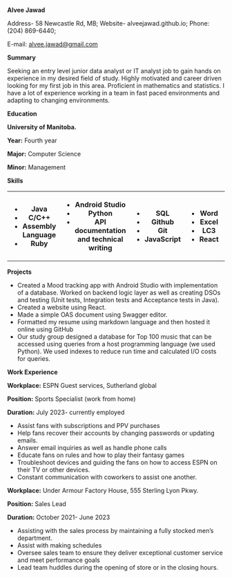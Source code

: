 **Alvee Jawad**

Address- 58 Newcastle Rd, MB; Website- alveejawad.github.io; Phone: (204) 869-6440;

E-mail: [alvee.jawad@gmail.com](mailto:alvee.jawad@gmail.com)

**Summary**

Seeking an entry level junior data analyst or IT analyst job to gain hands on experience in my desired field of study. Highly motivated and career driven looking for my first job in this area. Proficient in mathematics and statistics. I have a lot of experience working in a team in fast paced environments and adapting to changing environments.

**Education**

**University of Manitoba.**

**Year:** Fourth year

**Major:** Computer Science

**Minor:** Management

**Skills**

<table><tbody><tr><th><ul><li>Java</li><li>C/C++</li><li>Assembly Language</li><li>Ruby</li></ul></th><th><ul><li>Android Studio</li><li>Python</li><li>API documentation and technical writing</li></ul></th><th><ul><li>SQL</li><li>Github</li><li>Git</li><li>JavaScript</li></ul></th><th><ul><li>Word</li><li>Excel</li><li>LC3</li><li>React</li></ul></th><th></th></tr></tbody></table>

**Projects**

- Created a Mood tracking app with Android Studio with implementation of a database. Worked on backend logic layer as well as creating DSOs and testing (Unit tests, Integration tests and Acceptance tests in Java).
- Created a website using React.
- Made a simple OAS document using Swagger editor.
- Formatted my resume using markdown language and then hosted it online using GitHub
- Our study group designed a database for Top 100 music that can be accessed using queries from a host programming language (we used Python). We used indexes to reduce run time and calculated I/O costs for queries.

**Work Experience**

**Workplace:** ESPN Guest services, Sutherland global

**Position:** Sports Specialist (work from home)

**Duration:** July 2023- currently employed

- Assist fans with subscriptions and PPV purchases
- Help fans recover their accounts by changing passwords or updating emails.
- Answer email inquiries as well as handle phone calls
- Educate fans on rules and how to play their fantasy games
- Troubleshoot devices and guiding the fans on how to access ESPN on their TV or other devices.
- Constant communication with coworkers to assist one another.

**Workplace:** Under Armour Factory House, 555 Sterling Lyon Pkwy.

**Position:** Sales Lead

**Duration:** October 2021- June 2023

- Assisting with the sales process by maintaining a fully stocked men’s department.
- Assist with making schedules
- Oversee sales team to ensure they deliver exceptional customer service and meet performance goals
- Lead team huddles during the opening of store or in the closing hours.
```
